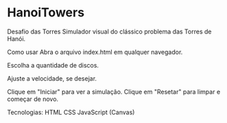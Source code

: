 # HanoiTowers

Desafio das Torres
Simulador visual do clássico problema das Torres de Hanói.

Como usar
Abra o arquivo index.html em qualquer navegador.

Escolha a quantidade de discos.

Ajuste a velocidade, se desejar.

Clique em "Iniciar" para ver a simulação.
Clique em "Resetar" para limpar e começar de novo.


Tecnologias:
HTML
CSS
JavaScript (Canvas)

